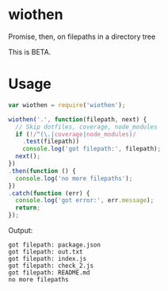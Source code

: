 # wiothen

Promise, then, on filepaths in a directory tree

This is BETA.

# Usage

```js
var wiothen = require('wiothen');

wiothen('.', function(filepath, next) {
  // Skip dotfiles, coverage, node_modules
  if (!/^(\.|coverage|node_modules)/
    .test(filepath))
    console.log('got filepath:', filepath);
  next();
})
.then(function () {
  console.log('no more filepaths');
})
.catch(function (err) {
  console.log('got error:', err.message);
  return;
});
```

Output:

```text
got filepath: package.json
got filepath: out.txt
got filepath: index.js
got filepath: check_2.js
got filepath: README.md
no more filepaths
```
